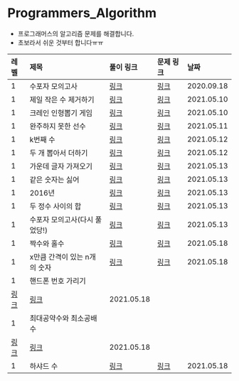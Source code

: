 # Programmers_Algorithm

- 프로그래머스의 알고리즘 문제를 해결합니다.
- 초보라서 쉬운 것부터 합니다ㅠㅠ

|레벨|제목|풀이 링크|문제 링크|날짜|
|:------|:------|:------|:------|:-----|
|1|수포자 모의고사|[링크](https://github.com/threegenie/Programmers_Algorithm/blob/master/score.py)|[링크](https://programmers.co.kr/learn/courses/30/lessons/42840)|2020.09.18|
|1|제일 작은 수 제거하기|[링크](https://github.com/threegenie/Programmers_Algorithm/blob/master/%EC%A0%9C%EC%9D%BC_%EC%9E%91%EC%9D%80_%EC%88%98_%EC%A0%9C%EA%B1%B0%ED%95%98%EA%B8%B0.ipynb)|[링크](https://programmers.co.kr/learn/courses/30/lessons/12935?language=python3)|2021.05.10|
|1|크레인 인형뽑기 게임|[링크](https://github.com/threegenie/Programmers_Algorithm/blob/master/%ED%81%AC%EB%A0%88%EC%9D%B8_%EC%9D%B8%ED%98%95%EB%BD%91%EA%B8%B0_%EA%B2%8C%EC%9E%84.ipynb)|[링크](https://programmers.co.kr/learn/courses/30/lessons/64061?language=python3)|2021.05.10|
|1|완주하지 못한 선수|[링크](https://github.com/threegenie/Programmers_Algorithm/blob/master/%EC%99%84%EC%A3%BC%ED%95%98%EC%A7%80_%EB%AA%BB%ED%95%9C_%EC%84%A0%EC%88%98.ipynb)|[링크](https://programmers.co.kr/learn/courses/30/lessons/42576)|2021.05.11|
|1|k번째 수|[링크](https://github.com/threegenie/Programmers_Algorithm/blob/master/k%EB%B2%88%EC%A7%B8%20%EC%88%98.py)|[링크](https://programmers.co.kr/learn/courses/30/lessons/42748)|2021.05.12|
|1|두 개 뽑아서 더하기|[링크](https://github.com/threegenie/Programmers_Algorithm/blob/master/%EB%91%90%20%EA%B0%9C%20%EB%BD%91%EC%95%84%EC%84%9C%20%EB%8D%94%ED%95%98%EA%B8%B0.py)|[링크](https://programmers.co.kr/learn/courses/30/lessons/68644)|2021.05.12|
|1|가운데 글자 가져오기|[링크](https://github.com/threegenie/Programmers_Algorithm/blob/master/%EA%B0%80%EC%9A%B4%EB%8D%B0_%EA%B8%80%EC%9E%90_%EA%B0%80%EC%A0%B8%EC%98%A4%EA%B8%B0.ipynb)|[링크](https://programmers.co.kr/learn/courses/30/lessons/12903)|2021.05.13|
|1|같은 숫자는 싫어|[링크](https://github.com/threegenie/Programmers_Algorithm/blob/master/%EA%B0%99%EC%9D%80_%EC%88%AB%EC%9E%90%EB%8A%94_%EC%8B%AB%EC%96%B4.ipynb)|[링크](https://programmers.co.kr/learn/courses/30/lessons/12906)|2021.05.13|
|1|2016년|[링크](https://github.com/threegenie/Programmers_Algorithm/blob/master/2016%EB%85%84.ipynb)|[링크](https://programmers.co.kr/learn/courses/30/lessons/12901)|2021.05.13|
|1|두 정수 사이의 합|[링크](https://github.com/threegenie/Programmers_Algorithm/blob/master/%EB%91%90_%EC%A0%95%EC%88%98_%EC%82%AC%EC%9D%B4%EC%9D%98_%ED%95%A9.ipynb)|[링크](https://programmers.co.kr/learn/courses/30/lessons/12912)|2021.05.13|
|1|수포자 모의고사(다시 풀었당!)|[링크](https://github.com/threegenie/Programmers_Algorithm/blob/master/%EB%AA%A8%EC%9D%98%EA%B3%A0%EC%82%AC.py)|[링크](https://programmers.co.kr/learn/courses/30/lessons/42840)|2021.05.13|
|1|짝수와 홀수|[링크](https://github.com/threegenie/Programmers_Algorithm/blob/master/%EC%A7%9D%EC%88%98%EC%99%80%20%ED%99%80%EC%88%98.py)|[링크](https://programmers.co.kr/learn/courses/30/lessons/12937)|2021.05.18
|1|x만큼 간격이 있는 n개의 숫자|[링크](https://github.com/threegenie/Programmers_Algorithm/blob/master/x%EB%A7%8C%ED%81%BC%20%EA%B0%84%EA%B2%A9%EC%9D%B4%20%EC%9E%88%EB%8A%94%20n%EA%B0%9C%EC%9D%98%20%EC%88%AB%EC%9E%90.py)|[링크](https://programmers.co.kr/learn/courses/30/lessons/12954)|2021.05.18
|1|핸드폰 번호 가리기
|[링크](https://github.com/threegenie/Programmers_Algorithm/blob/master/%ED%95%B8%EB%93%9C%ED%8F%B0%20%EB%B2%88%ED%98%B8%20%EA%B0%80%EB%A6%AC%EA%B8%B0.py)|[링크](https://programmers.co.kr/learn/courses/30/lessons/12948)|2021.05.18
|1|최대공약수와 최소공배수
|[링크](https://github.com/threegenie/Programmers_Algorithm/blob/master/%EC%B5%9C%EB%8C%80%EA%B3%B5%EC%95%BD%EC%88%98%EC%99%80%20%EC%B5%9C%EC%86%8C%EA%B3%B5%EB%B0%B0%EC%88%98.py)|[링크](https://programmers.co.kr/learn/courses/30/lessons/12940)|2021.05.18
|1|하샤드 수|[링크](https://github.com/threegenie/Programmers_Algorithm/blob/master/%ED%95%98%EC%83%A4%EB%93%9C%20%EC%88%98.py)|[링크](https://programmers.co.kr/learn/courses/30/lessons/12947)|2021.05.18
